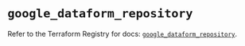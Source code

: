 # `google_dataform_repository`

Refer to the Terraform Registry for docs: [`google_dataform_repository`](https://registry.terraform.io/providers/hashicorp/google-beta/6.5.0/docs/resources/google_dataform_repository).
